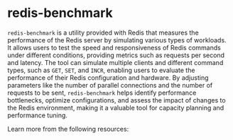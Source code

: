 # redis-benchmark

`redis-benchmark` is a utility provided with Redis that measures the performance of the Redis server by simulating various types of workloads. It allows users to test the speed and responsiveness of Redis commands under different conditions, providing metrics such as requests per second and latency. The tool can simulate multiple clients and different command types, such as `GET`, `SET`, and `INCR`, enabling users to evaluate the performance of their Redis configuration and hardware. By adjusting parameters like the number of parallel connections and the number of requests to be sent, `redis-benchmark` helps identify performance bottlenecks, optimize configurations, and assess the impact of changes to the Redis environment, making it a valuable tool for capacity planning and performance tuning.

Learn more from the following resources:

